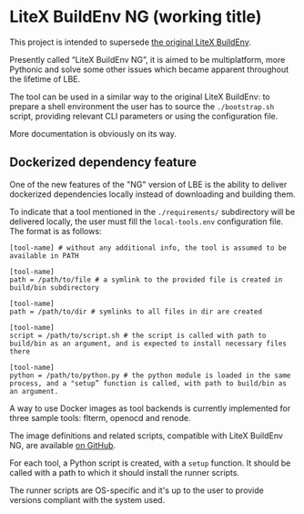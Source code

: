 # LiteX BuildEnv NG (working title)

This project is intended to supersede [the original LiteX BuildEnv](https://github.com/timvideos/litex-buildenv).

Presently called “LiteX BuildEnv NG”, it is aimed to be multiplatform, more Pythonic and solve some other issues which became apparent throughout the lifetime of LBE.

The tool can be used in a similar way to the original LiteX BuildEnv: to prepare a shell environment the user has to source the `./bootstrap.sh` script, providing relevant CLI parameters or using the configuration file.

More documentation is obviously on its way.

## Dockerized dependency feature

One of the new features of the "NG" version of LBE is the ability to deliver dockerized dependencies locally instead of downloading and building them.

To indicate that a tool mentioned in the `./requirements/` subdirectory will be delivered locally, the user must fill the `local-tools.env` configuration file. The format is as follows:

```
[tool-name] # without any additional info, the tool is assumed to be available in PATH

[tool-name]
path = /path/to/file # a symlink to the provided file is created in build/bin subdirectory

[tool-name]
path = /path/to/dir # symlinks to all files in dir are created

[tool-name]
script = /path/to/script.sh # the script is called with path to build/bin as an argument, and is expected to install necessary files there

[tool-name]
python = /path/to/python.py # the python module is loaded in the same process, and a "setup” function is called, with path to build/bin as an argument.
```

A way to use Docker images as tool backends is currently implemented for three sample tools: flterm, openocd and renode.

The image definitions and related scripts, compatible with LiteX BuildEnv NG, are available [on GitHub](https://github.com/antmicro/litex-buildenv-ng-docker-backends/).

For each tool, a Python script is created, with a `setup` function. It should be called with a path to which it should install the runner scripts.

The runner scripts are OS-specific and it's up to the user to provide versions compliant with the system used.
